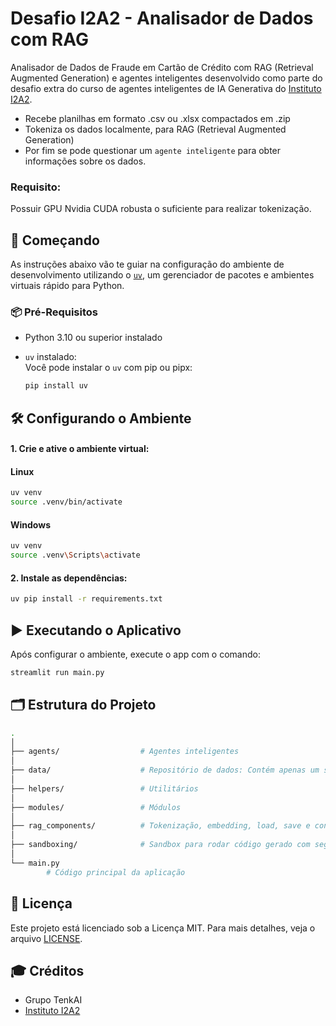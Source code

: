 # Desafio I2A2 - Analisador de Dados com RAG
Analisador de Dados de Fraude em Cartão de Crédito com RAG (Retrieval Augmented Generation) e agentes inteligentes desenvolvido como parte do desafio extra do curso de agentes inteligentes de IA Generativa do [Instituto I2A2](https://www.i2a2.academy/).
- Recebe planilhas em formato .csv ou .xlsx compactados em .zip
- Tokeniza os dados localmente, para RAG (Retrieval Augmented Generation)
- Por fim se pode questionar um `agente inteligente` para obter informações sobre os dados.

### Requisito:
Possuir GPU Nvidia CUDA robusta o suficiente para realizar tokenização.

## 🚀 Começando

As instruções abaixo vão te guiar na configuração do ambiente de desenvolvimento utilizando o [`uv`](https://github.com/astral-sh/uv), um gerenciador de pacotes e ambientes virtuais rápido para Python.

### 📦 Pré-Requisitos

- Python 3.10 ou superior instalado
- `uv` instalado:  
  Você pode instalar o `uv` com pip ou pipx:  

  ```bash
  pip install uv
  ```

## 🛠️ Configurando o Ambiente

#### 1. Crie e ative o ambiente virtual:

#### Linux
```bash
uv venv
source .venv/bin/activate
```

#### Windows
```bash
uv venv
source .venv\Scripts\activate
```

#### 2. Instale as dependências: 

```bash
uv pip install -r requirements.txt
```

## ▶️ Executando o Aplicativo
Após configurar o ambiente, execute o app com o comando:

```bash
streamlit run main.py
```

## 🗂️ Estrutura do Projeto
```bash
.
│
├── agents/                  # Agentes inteligentes
│
├── data/                    # Repositório de dados: Contém apenas um set para teste
│
├── helpers/                 # Utilitários
│
├── modules/                 # Módulos
│
├── rag_components/          # Tokenização, embedding, load, save e contextualização
│
├── sandboxing/              # Sandbox para rodar código gerado com segurança
│
└── main.py
        # Código principal da aplicação

```

## 📝 Licença
Este projeto está licenciado sob a Licença MIT. Para mais detalhes, veja o arquivo [LICENSE](LICENSE).

## 🎓 Créditos

- Grupo TenkAI
- [Instituto I2A2](https://www.i2a2.academy/)